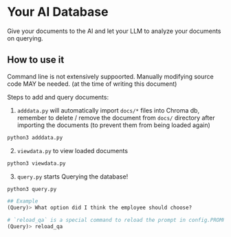 # Your AI Database
Give your documents to the AI and let your LLM to analyze your documents on querying.

## How to use it
Command line is not extensively suppoorted. Manually modifying source code MAY be needed. (at the time of writing this document)

Steps to add and query documents:

1. `adddata.py` will automatically import `docs/*` files into Chroma db, remember to delete / remove the document from `docs/` directory after importing the documents (to prevent them from being loaded again)
```py
python3 adddata.py
```

2. `viewdata.py` to view loaded documents
```py
python3 viewdata.py
```

3. `query.py` starts Querying the database!
```py
python3 query.py

## Example
(Query)> What option did I think the employee should choose?

# `reload_qa` is a special command to reload the prompt in config.PROMPT_TEMPLATE
(Query)> reload_qa
```